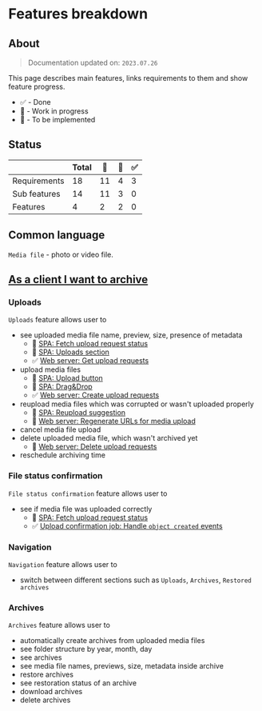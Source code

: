 # Features breakdown

## About

> Documentation updated on: `2023.07.26`

This page describes main features, links requirements to them and show feature progress.

- ✅ - Done
- 🚧 - Work in progress
- 🥚 - To be implemented

## Status

|              | Total | 🥚 | 🚧 | ✅ |
|--------------|-------|----|----|----|
| Requirements | 18    | 11 | 4  | 3  |
| Sub features | 14    | 11 | 3  | 0  |
| Features     | 4     | 2  | 2  | 0  |

## Common language

`Media file` - photo or video file.

## [As a client I want to archive](./user-stories.md#archive)

### Uploads

`Uploads` feature allows user to

- see uploaded media file name, preview, size, presence of metadata
  - 🚧 [SPA: Fetch upload request status](./containers/frontend/family-archive-spa.md#fetch-upload-request-status)
  - 🚧 [SPA: Uploads section](./containers/frontend/family-archive-spa.md#uploads-section)
  - ✅ [Web server: Get upload requests](./containers/backend/family-archive-web-server.md#get-upload-requests)
- upload media files
  - 🚧 [SPA: Upload button](./containers/frontend/family-archive-spa.md#upload-button)
  - 🥚 [SPA: Drag&Drop](./containers/frontend/family-archive-spa.md#dragdrop)
  - ✅ [Web server: Create upload requests](./containers/backend/family-archive-web-server.md#create-upload-requests)
- reupload media files which was corrupted or wasn't uploaded properly
  - 🥚 [SPA: Reupload suggestion](./containers/frontend/family-archive-spa.md#reupload-suggestion)
  - 🥚 [Web server: Regenerate URLs for media upload](./containers/backend/family-archive-web-server.md#regenerate-urls-for-media-reupload)
- cancel media file upload
- delete uploaded media file, which wasn't archived yet
  - 🥚 [Web server: Delete upload requests](./containers/backend/family-archive-web-server.md#delete-upload-requests)
- reschedule archiving time

### File status confirmation

`File status confirmation` feature allows user to

- see if media file was uploaded correctly
  - 🚧 [SPA: Fetch upload request status](./containers/frontend/family-archive-spa.md#fetch-upload-request-status)
  - ✅ [Upload confirmation job: Handle `object created` events](./containers/backend/family-archive-upload-confirmation-job.md#handle-object-created-events)


### Navigation

`Navigation` feature allows user to
- switch between different sections such as `Uploads`, `Archives`, `Restored archives`


### Archives

`Archives` feature allows user to
- automatically create archives from uploaded media files
- see folder structure by year, month, day
- see archives
- see media file names, previews, size, metadata inside archive
- restore archives
- see restoration status of an archive
- download archives
- delete archives